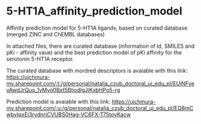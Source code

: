 # 5-HT1A_affinity_prediction_model
Affinity prediction model for 5-HT1A ligands, based on curated database (merged ZINC and ChEMBL databases)

In attached files, there are curated database (information of id, SMILES and pKi - affinity vaue) and the best prediction model of pKi affinity for the serotonin 5-HT1A receptor.

The curated database with mordred descriptors is avaiable with this link:
https://ujchmura-my.sharepoint.com/:t:/g/personal/natalia_czub_doctoral_uj_edu_pl/EUiNFyevAwdJrQuo_1yMyo0Bxt5BljodIgJjKxbHPo5-rg

Prediction model is avaiable with this link:
https://ujchmura-my.sharepoint.com/:u:/g/personal/natalia_czub_doctoral_uj_edu_pl/EQ8mCwbyIqxEi3rydnrjCVUBS0Hag-VC6FX-T75toyKacw

